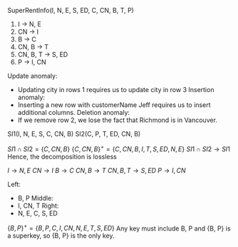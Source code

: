 SuperRentInfo(I, N, E, S, ED, C, CN, B, T, P)  
1) I → N, E  
2) CN → I  
3) B → C  
4) CN, B → T  
5) CN, B, T → S, ED  
6) P → I, CN

Update anomaly:
- Updating city in rows 1 requires us to update city in row 3
Insertion anomaly:
- Inserting a new row with customerName Jeff requires us to insert additional columns.
Deletion anomaly:
- If we remove row 2, we lose the fact that Richmond is in Vancouver.

SI1(I, N, E, S, C, CN, B)
SI2(C, P, T, ED, CN, B)

$SI1 \cap SI2 = \{C, CN, B\}$
$\{C, CN, B\}^{+} = \{C, CN, B, I, T, S, ED, N, E\}$
$SI1\cap SI2 \to SI1$
Hence, the decomposition is lossless

$I \to N, E$
$CN \to I$
$B \to C$
$CN, B \to T$
$CN, B, T \to S, ED$
$P \to I, CN$

Left:
- B, P
Middle:
- I, CN, T
Right:
- N, E, C, S, ED

$\{B, P\}^{+} = \{B, P, C, I, CN, N, E, T, S, ED\}$
Any key must include B, P and {B, P} is a superkey,
so {B, P} is the only key.

